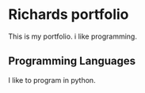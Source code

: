 # Richards portfolio

This is my portfolio.
i like programming.

## Programming Languages
I like to program in python.